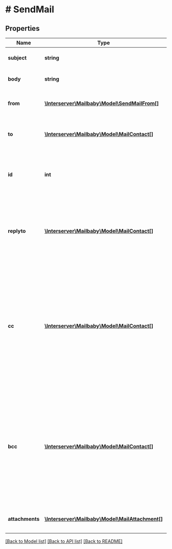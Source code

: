 # # SendMail

## Properties

Name | Type | Description | Notes
------------ | ------------- | ------------- | -------------
**subject** | **string** | The subject or title of the email |
**body** | **string** | The main email contents. |
**from** | [**\Interserver\Mailbaby\Model\SendMailFrom[]**](SendMailFrom.md) | The contact whom is the this email is from. |
**to** | [**\Interserver\Mailbaby\Model\MailContact[]**](MailContact.md) | The Contact whom is the primary recipient of this email. |
**id** | **int** | The ID of the Mail order within our system to use as the Mail Account. |
**replyto** | [**\Interserver\Mailbaby\Model\MailContact[]**](MailContact.md) | Optional list of Contacts that specify where replies to the email should be sent instead of the _from_ address. | [optional]
**cc** | [**\Interserver\Mailbaby\Model\MailContact[]**](MailContact.md) | Optional list of Contacts that should receive copies of the email.  They are listed on the email and anyone getting the email can see this full list of Contacts who received the email as well. | [optional]
**bcc** | [**\Interserver\Mailbaby\Model\MailContact[]**](MailContact.md) | Optional list of Contacts that should receive copies of the email.  They are hidden on the email and anyone gettitng the email would not see the other people getting the email in this list. | [optional]
**attachments** | [**\Interserver\Mailbaby\Model\MailAttachment[]**](MailAttachment.md) | Optional file attachments to include in the email | [optional]

[[Back to Model list]](../../README.md#models) [[Back to API list]](../../README.md#endpoints) [[Back to README]](../../README.md)
